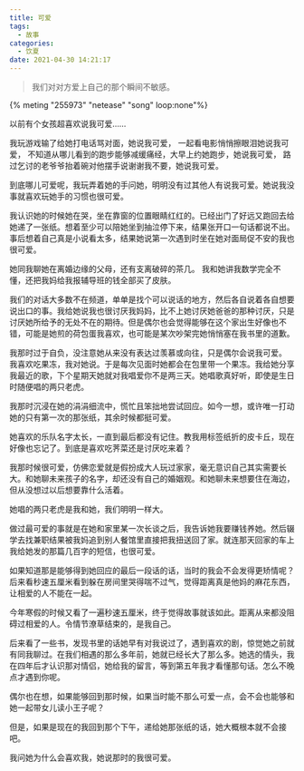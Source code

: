 ```yaml
---
title: 可爱
tags:
  - 故事
categories:
  - 饮夏
date: 2021-04-30 14:21:17
---
```


> 我们对对方爱上自己的那个瞬间不敏感。



{% meting "255973" "netease" "song" loop:none"%}  

以前有个女孩超喜欢说我可爱……

我玩游戏输了给她打电话骂对面，她说我可爱，
一起看电影悄悄擦眼泪她说我可爱，
不知道从哪儿看到的跑步能够减缓痛经，大早上约她跑步，她说我可爱，
路过乞讨的老爷爷抬着碗对他摆手说谢谢我不要，她说我可爱。

到底哪儿可爱呢，我玩弄着她的手问她，明明没有过其他人有说我可爱。她说我没事就喜欢玩她手的习惯也很可爱。

我认识她的时候她在哭，坐在靠窗的位置眼睛红红的。已经出门了好远又跑回去给她递了一张纸。想着至少可以陪她坐到抽泣停下来，结果张开口一句话都说不出。事后想着自己真是小说看太多，结果她说第一次遇到时坐在她对面局促不安的我也很可爱。

她同我聊她在离婚边缘的父母，还有支离破碎的茶几。
我和她讲我数学完全不懂，还把我妈给我报辅导班的钱全部买了皮肤。

我们的对话大多数不在频道，单单是找个可以说话的地方，然后各自说着各自想要说出口的事。我给她说我也很讨厌我妈妈，比不上她讨厌她爸爸的那种讨厌，只是讨厌她所给予的无处不在的期待。但是偶尔也会觉得能够在这个家出生好像也不错，可能是她煎的荷包蛋我喜欢，也可能是某次吵架完她悄悄塞在我书里的道歉。

我那时过于自负，没注意她从来没有表达过羡慕或向往，只是偶尔会说我可爱。
我喜欢吃果冻，我对她说。于是每次见面时她都会在包里带一个果冻。我给她分享我最近的歌，下个星期天她就对我唱爱你不是两三天。她唱歌真好听，即使是生日时随便唱的两只老虎。

我那时沉浸在她的涓涓细流中，慌忙且笨拙地尝试回应。如今一想，或许唯一打动她的只有第一次的那张纸，其余时候都挺可爱。

她喜欢的乐队名字太长，一直到最后都没有记住。教我用标签纸折的皮卡丘，现在好像也忘记了。到底是喜欢吃荠菜还是讨厌吃来着？

我那时候很可爱，仿佛恋爱就是假扮成大人玩过家家，毫无意识自己其实需要长大。和她聊未来孩子的名字，却还没有自己的婚姻观。和她聊未来想要住在海边，但从没想过以后想要靠什么活着。

她唱的两只老虎是我和她，我们明明一样大。

做过最可爱的事就是在她和家里某一次长谈之后，我告诉她我要赚钱养她。然后辍学去找兼职结果被我妈追到别人餐馆里直接把我扭送回了家。就连那天回家的车上我给她发的那篇几百字的短信，也很可爱。

如果知道那是能够得到她回应的最后一段话的话，当时的我会不会发得更矫情呢？
后来看秒速五厘米看到躲在房间里哭得喘不过气，觉得距离真是他妈的麻花东西，让相爱的人不能在一起。

今年寒假的时候又看了一遍秒速五厘米，终于觉得故事就该如此。距离从来都没阻碍过相爱的人。令情节潦草结束的，是我自己。

后来看了一些书，发现书里的话她早有对我说过了，遇到喜欢的剧，惊觉她之前就有同我聊过。在我们相遇的那么多年前，她就已经长大了那么多。她选的情头，我在四年后才认识那对情侣，她给我的留言，等到第五年我才看懂那句话。怎么不晚点才遇到你呢。

偶尔也在想，如果能够回到那时候，如果当时能不那么可爱一点，会不会也能够和她一起带女儿读小王子呢？

但是，如果是现在的我回到那个下午，递给她那张纸的话，她大概根本就不会接吧。

我问她为什么会喜欢我，她说那时的我很可爱。